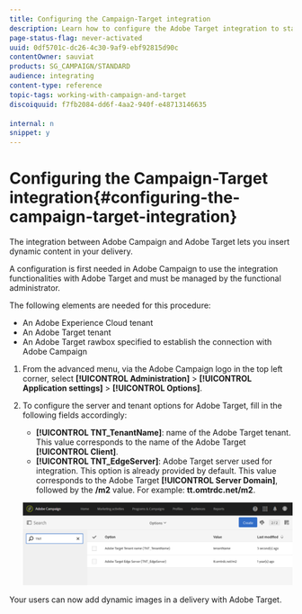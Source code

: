 ```yaml
---
title: Configuring the Campaign-Target integration
description: Learn how to configure the Adobe Target integration to start using dynamic content in Adobe Campaign.
page-status-flag: never-activated
uuid: 0df5701c-dc26-4c30-9af9-ebf92815d90c
contentOwner: sauviat
products: SG_CAMPAIGN/STANDARD
audience: integrating
content-type: reference
topic-tags: working-with-campaign-and-target
discoiquuid: f7fb2084-dd6f-4aa2-940f-e48713146635

internal: n
snippet: y
---
```


# Configuring the Campaign-Target integration{#configuring-the-campaign-target-integration}

The integration between Adobe Campaign and Adobe Target lets you insert dynamic content in your delivery.

A configuration is first needed in Adobe Campaign to use the integration functionalities with Adobe Target and must be managed by the functional administrator.

The following elements are needed for this procedure:

* An Adobe Experience Cloud tenant
* An Adobe Target tenant
* An Adobe Target rawbox specified to establish the connection with Adobe Campaign

1. From the advanced menu, via the Adobe Campaign logo in the top left corner, select **[!UICONTROL Administration]** > **[!UICONTROL Application settings]** > **[!UICONTROL Options]**.
1. To configure the server and tenant options for Adobe Target, fill in the following fields accordingly:

    * **[!UICONTROL TNT_TenantName]**: name of the Adobe Target tenant. This value corresponds to the name of the Adobe Target **[!UICONTROL Client]**.
    * **[!UICONTROL TNT_EdgeServer]**: Adobe Target server used for integration. This option is already provided by default. This value corresponds to the Adobe Target **[!UICONTROL Server Domain]**, followed by the **/m2** value. For example: **tt.omtrdc.net/m2**.

   ![](assets/tar_options.png)

Your users can now add dynamic images in a delivery with Adobe Target.
